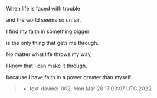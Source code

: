 

When life is faced with trouble

and the world seems so unfair,

I find my faith in something bigger

is the only thing that gets me through.

No matter what life throws my way,

I know that I can make it through,

because I have faith in a power greater than myself.

> - text-davinci-002, Mon Mar 28 17:03:07 UTC 2022
